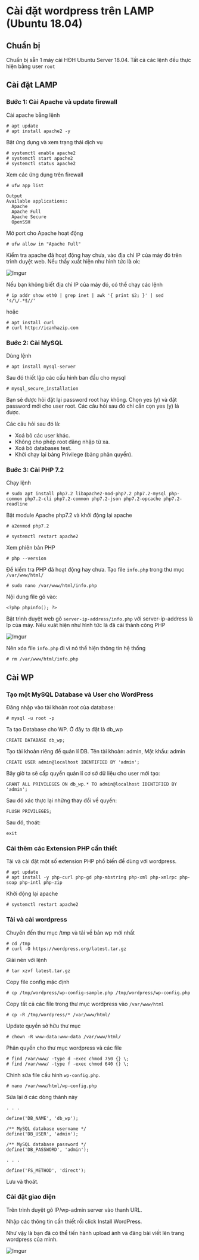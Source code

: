 # Cài đặt wordpress trên LAMP (Ubuntu 18.04)

## Chuẩn bị

Chuẩn bị sẵn 1 máy cài HĐH Ubuntu Server 18.04. Tất cả các lệnh đều thực hiện bằng user `root`

## Cài đặt LAMP

### Bước 1: Cài Apache và update firewall

Cài apache bằng lệnh

    # apt update
    # apt install apache2 -y

Bật ứng dụng và xem trạng thái dịch vụ

    # systemctl enable apache2
    # systemctl start apache2
    # systemctl status apache2

Xem các ứng dụng trên firewall 

    # ufw app list

```
Output
Available applications:
  Apache
  Apache Full
  Apache Secure
  OpenSSH
```

Mở port cho Apache hoạt động

    # ufw allow in "Apache Full"

Kiểm tra apache đã hoạt động hay chưa, vào địa chỉ IP của máy đó trên trình duyệt web. Nếu thấy xuất hiện như hình tức là ok:

![Imgur](https://i.imgur.com/P0c4kaQ.png)

Nếu bạn không biết địa chỉ IP của máy đó, có thể chạy các lệnh

    # ip addr show eth0 | grep inet | awk '{ print $2; }' | sed 's/\/.*$//'

hoặc

    # apt install curl
    # curl http://icanhazip.com

### Bước 2: Cài MySQL

Dùng lệnh

    # apt install mysql-server

Sau đó thiết lập các cấu hình ban đầu cho mysql 
    
    # mysql_secure_installation

Bạn sẽ được hỏi đặt lại password root hay không. Chọn yes (y) và đặt password mới cho user root. Các câu hỏi sau đó chỉ cần cọn yes (y) là được.

Các câu hỏi sau đó là:

- Xoá bỏ các user khác.
- Không cho phép root đăng nhập từ xa.
- Xoá bỏ databases test.
- Khởi chạy lại bảng Privilege (bảng phân quyền).

### Bước 3: Cài PHP 7.2

Chạy lệnh

    # sudo apt install php7.2 libapache2-mod-php7.2 php7.2-mysql php-common php7.2-cli php7.2-common php7.2-json php7.2-opcache php7.2-readline

Bật module Apache php7.2 và khởi động lại apache

    # a2enmod php7.2

    # systemctl restart apache2

Xem phiên bản PHP

    # php --version

Để kiểm tra PHP đã hoạt động hay chưa. Tạo file `info.php` trong thư mục `/var/www/html/`

    # sudo nano /var/www/html/info.php

Nội dung file gõ vào:

    <?php phpinfo(); ?>

Bật trình duyệt web gõ `server-ip-address/info.php` với server-ip-address là Ip của máy. Nếu xuât hiện như hình tức là đã cài thành công PHP

![Imgur](https://i.imgur.com/DzSoh1F.png)

Nên xóa file `info.php` đi vì nó thể hiện thông tin hệ thống

    # rm /var/www/html/info.php

## Cài WP

### Tạo một MySQL Database và User cho WordPress

Đăng nhập vào tài khoản root của database:

    # mysql -u root -p

Ta tạo Database cho WP. Ở đây ta đặt là db_wp

    CREATE DATABASE db_wp;

Tạo tài khoản riêng để quản lí DB. Tên tài khoản: admin, Mật khẩu: admin

    CREATE USER admin@localhost IDENTIFIED BY 'admin';

Bây giờ ta sẽ cấp quyền quản lí cơ sở dữ liệu cho user mới tạo:

    GRANT ALL PRIVILEGES ON db_wp.* TO admin@localhost IDENTIFIED BY 'admin';

Sau đó xác thực lại những thay đổi về quyền:

    FLUSH PRIVILEGES;

Sau đó, thoát:

    exit

### Cài thêm các Extension PHP cần thiết

Tải và cài đặt một số extension PHP phổ biến để dùng với wordpress.

    # apt update
    # apt install -y php-curl php-gd php-mbstring php-xml php-xmlrpc php-soap php-intl php-zip

Khởi động lại apache

    # systemctl restart apache2

### Tải và cài wordpress

Chuyển đến thư mục /tmp và tải về bản wp mới nhất

    # cd /tmp
    # curl -O https://wordpress.org/latest.tar.gz

Giải nén với lệnh

    # tar xzvf latest.tar.gz

Copy file config mặc định

    # cp /tmp/wordpress/wp-config-sample.php /tmp/wordpress/wp-config.php

Copy tất cả các file trong thư mục wordpress vào `/var/www/html`

    # cp -R /tmp/wordpress/* /var/www/html/

Update quyền sở hữu thư mục

    # chown -R www-data:www-data /var/www/html/

Phân quyền cho thư mục wordpress và các file

    # find /var/www/ -type d -exec chmod 750 {} \;
    # find /var/www/ -type f -exec chmod 640 {} \;

Chỉnh sửa file cấu hình `wp-config.php`. 

    # nano /var/www/html/wp-config.php

Sửa lại ở các dòng thành này

```
. . .

define('DB_NAME', 'db_wp');

/** MySQL database username */
define('DB_USER', 'admin');

/** MySQL database password */
define('DB_PASSWORD', 'admin');

. . .

define('FS_METHOD', 'direct');
```

Lưu và thoát.

### Cài đặt giao diện

Trên trình duyệt gõ IP/wp-admin server vào thanh URL.

Nhập các thông tin cần thiết rồi click Install WordPress.

Như vậy là bạn đã có thể tiến hành upload ảnh và đăng bài viết lên trang wordpress của mình.

![Imgur](https://i.imgur.com/jcg0OaZ.png)